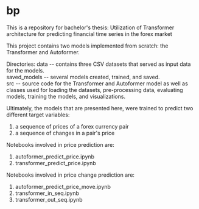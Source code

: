 # bp

This is a repository for bachelor's thesis: Utilization of Transformer architecture for predicting financial time series in the forex market


This project contains two models implemented from scratch: the Transformer and Autoformer.

Directories:
data -- contains three CSV datasets that served as input data for the models.<br>
saved_models -- several models created, trained, and saved.<br>
src -- source code for the Transformer and Autoformer model as well as classes used for loading the datasets, pre-processing data, evaluating models,  training the models, and visualizations.<br>

Ultimately, the models that are presented here, were trained to predict two different target variables:
1. a sequence of prices of a forex currency pair
2. a sequence of changes in a pair's price

Notebooks involved in price prediction are:
1. autoformer_predict_price.ipynb
2. transformer_predict_price.ipynb

Notebooks involved in price change prediction are:
1. autoformer_predict_price_move.ipynb
2. transformer_in_seq.ipynb
3. transformer_out_seq.ipynb